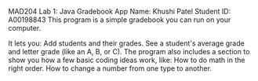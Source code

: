 MAD204
Lab 1: Java Gradebook App
Name: Khushi Patel
Student ID: A00198843
This program is a simple gradebook you can run on your computer.

It lets you:
Add students and their grades.
See a student's average grade and letter grade (like an A, B, or C).
The program also includes a section to show you how a few basic coding ideas work, like:
How to do math in the right order.
How to change a number from one type to another.

